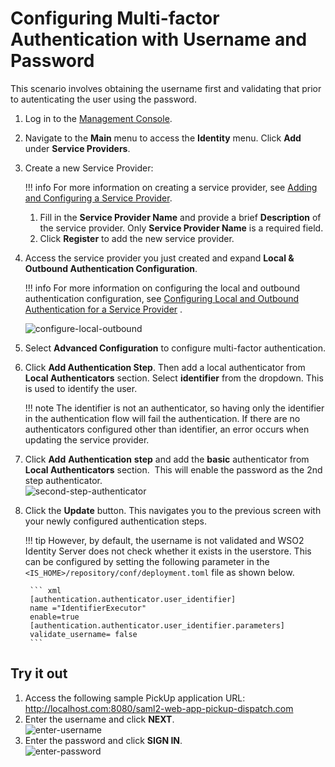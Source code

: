 # Configuring Multi-factor Authentication with Username and Password

This scenario involves obtaining the username first and validating that
prior to autenticating the user using the password.

1. Log in to the [Management
    Console](../../setup/getting-started-with-the-management-console).
2. Navigate to the **Main** menu to access the **Identity** menu. Click
    **Add** under **Service Providers**.
3. Create a new Service Provider:

    !!! info
        For more information on creating a service provider, see [Adding and
        Configuring a Service
        Provider](../../learn/adding-and-configuring-a-service-provider).

    1. Fill in the **Service Provider Name** and provide a brief
        **Description** of the service provider. Only **Service Provider
        Name** is a required field.
    2. Click **Register** to add the new service provider.

4. Access the service provider you just created and expand **Local &
    Outbound Authentication Configuration**.

    !!! info
        For more information on configuring the local and outbound
        authentication configuration, see [Configuring Local and Outbound
        Authentication for a Service
        Provider](../../learn/configuring-local-and-outbound-authentication-for-a-service-provider)
        .

    ![configure-local-outbound](../assets/img/using-wso2-identity-server/configure-local-outbound.png)


5. Select **Advanced Configuration** to configure multi-factor
    authentication.
6. Click **Add Authentication Step**. Then add a local authenticator
    from **Local Authenticators** section. Select **identifier** from
    the dropdown. This is used to identify the user.

    !!! note
        The identifier is not an authenticator, so having only
        the identifier in the authentication flow will fail the
        authentication. If there are no authenticators configured other than identifier, an error occurs when updating the service provider.


7. Click **Add** **Authentication** **step** and add the **basic**
    authenticator from **Local Authenticators** section.  This will
    enable the password as the 2nd step authenticator.  
    ![second-step-authenticator](../assets/img/using-wso2-identity-server/second-step-authenticator.png)
8. Click the **Update** button. This navigates you to the previous
    screen with your newly configured authentication steps.

    !!! tip
        However, by default, the username is not validated and WSO2 Identity Server does not check whether it exists in the userstore. This can be configured by setting the following parameter in the
        `<IS_HOME>/repository/conf/deployment.toml` file as shown below.

        ``` xml
        [authentication.authenticator.user_identifier] 
        name ="IdentifierExecutor"
        enable=true
        [authentication.authenticator.user_identifier.parameters]
        validate_username= false
        ```

## Try it out

1. Access the following sample PickUp application URL:
    <http://localhost.com:8080/saml2-web-app-pickup-dispatch.com>
2. Enter the username and click **NEXT**.  
    ![enter-username](../assets/img/using-wso2-identity-server/enter-username.png)
3. Enter the password and click **SIGN IN**.  
    ![enter-password](../assets/img/using-wso2-identity-server/enter-password.png)

  
